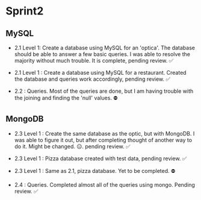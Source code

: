 # Sprint2

## MySQL

- 2.1 Level 1: Create a database using MySQL for an 'optica'. The database should be able to answer a few basic queries. I was able to resolve the majority without much trouble. It is complete, pending review. ✅
- 2.1 Level 1 : Create a database using MySQL for a restaurant. Created the database and queries work accordingly, pending review. ✅

- 2.2 : Queries. Most of the queries are done, but I am having trouble with the joining and finding the 'null' values. ⛔️

## MongoDB

- 2.3 Level 1 : Create the same database as the optic, but with MongoDB. I was able to figure it out, but after completing thought of another way to do it. Might be changed. 😑. pending review. ✅

- 2.3 Level 1 : Pizza database created with test data, pending review. ✅

- 2.3 Level 1 : Same as 2.1, pizza database. Yet to be completed. ⛔️

- 2.4 : Queries. Completed almost all of the queries using mongo. Pending review. ✅

